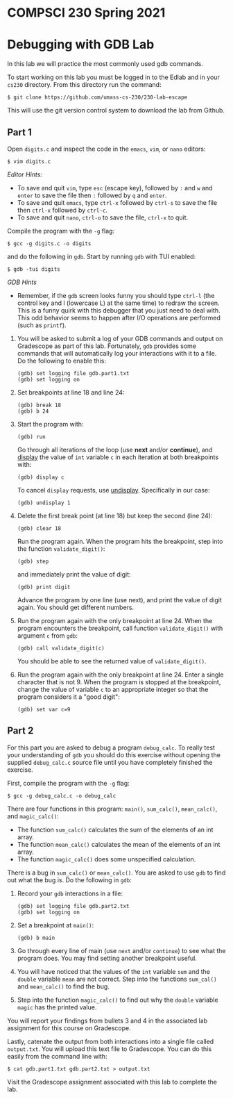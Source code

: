 # COMPSCI 230 Spring 2021
# Debugging with GDB Lab

In this lab we will practice the most commonly used gdb commands.

To start working on this lab you must be logged in to the Edlab and in your
`cs230` directory. From this directory run the command:

```
$ git clone https://github.com/umass-cs-230/230-lab-escape
```

This will use the git version control system to download the lab from Github.

## Part 1

Open `digits.c` and inspect the code in the `emacs`, `vim`, or `nano` editors:

```
$ vim digits.c
```

*Editor Hints:*

* To save and quit `vim`, type `esc` (escape key), followed by `:` and `w` and `enter` to save the file then `:` followed by `q` and `enter`.
* To save and quit `emacs`, type `ctrl-x` followed by `ctrl-s` to save the file then `ctrl-x` followed by `ctrl-c`.
* To save and quit `nano`, `ctrl-o` to save the file, `ctrl-x` to quit.

Compile the program with the `-g` flag:

```
$ gcc -g digits.c -o digits
```

and do the following in `gdb`. Start by running `gdb` with TUI enabled:

```
$ gdb -tui digits
```

*GDB Hints*

* Remember, if the `gdb` screen looks funny you should type `ctrl-l` (the control key and l (lowercase L) at the same time) to redraw the screen. This is a funny quirk with this debugger that you just need to deal with. This odd behavior seems to happen after I/O operations are performed (such as `printf`).

1. You will be asked to submit a log of your GDB commands and output on Gradescope as part of this lab. Fortunately, `gdb` provides some commands that will automatically log your interactions with it to a file. Do the following to enable this:

   ```
   (gdb) set logging file gdb.part1.txt
   (gdb) set logging on
   ```

2. Set breakpoints at line 18 and line 24:

   ```
   (gdb) break 18
   (gdb) b 24
   ```

3. Start the program with:
   
   ```
   (gdb) run
   ```
   
   Go through all iterations of the loop (use **next** and/or **continue**), and [display](https://sourceware.org/gdb/current/onlinedocs/gdb/Auto-Display.html) the value of `int` variable `c` in each iteration at both breakpoints with:

   ```
   (gdb) display c
   ```

   To cancel `display` requests, use [undisplay](https://sourceware.org/gdb/current/onlinedocs/gdb/Auto-Display.html). Specifically in our case:

   ```
   (gdb) undisplay 1
   ```

4. Delete the first break point (at line 18) but keep the second (line 24):

   ```
   (gdb) clear 18
   ```

   Run the program again. When the program hits the breakpoint, step into the function `validate_digit()`:

   ```
   (gdb) step
   ```

   and immediately print the value of digit:

   ```
   (gdb) print digit
   ```
   
   Advance the program by one line (use next), and print the value of digit again. You should get different numbers.

5. Run the program again with the only breakpoint at line 24. When the program
     encounters the breakpoint, call function `validate_digit()` with argument `c` from `gdb`:

   ```
   (gdb) call validate_digit(c)
   ```

   You should be able to see the returned value of `validate_digit()`.

6. Run the program again with the only breakpoint at line 24. Enter a single character that is not 9. When the program is stopped at the breakpoint, change the value of variable `c` to an appropriate integer so that the program considers it a "good digit":

   ```
   (gdb) set var c=9
   ```

## Part 2

For this part you are asked to debug a program `debug_calc`. To really test your
understanding of `gdb` you should do this exercise without opening the supplied
`debug_calc.c` source file until you have completely finished the exercise.

First, compile the program with the `-g` flag:

```
$ gcc -g debug_calc.c -o debug_calc
```

There are four functions in this program: `main()`, `sum_calc()`, `mean_calc()`, and `magic_calc()`:


* The function `sum_calc()` calculates the sum of the elements of an int array.
* The function `mean_calc()` calculates the mean of the elements of an int array.
* The function `magic_calc()` does some unspecified calculation.

There is a bug in `sum_calc()` or `mean_calc()`. You are asked to use `gdb` to find out what the bug is. Do the following in `gdb`:

1. Record your `gdb` interactions in a file:

   ```
   (gdb) set logging file gdb.part2.txt
   (gdb) set logging on
   ```

2. Set a breakpoint at `main()`:

   ```
   (gdb) b main
   ```

3. Go through every line of main (use `next` and/or `continue`) to see what the program does. You may find setting another breakpoint useful.

4. You will have noticed that the values of the `int` variable `sum` and the
     `double` variable `mean` are not correct. Step into the functions `sum_cal()` and `mean_calc()` to find the bug.
     
5. Step into the function `magic_calc()` to find out why the `double` variable
     `magic` has the printed value.

You will report your findings from bullets 3 and 4 in the associated lab assignment for this course on Gradescope.

Lastly, catenate the output from both interactions into a single file called `output.txt`. You will upload this text file to Gradescope. You can do this easily from the command line with:

```
$ cat gdb.part1.txt gdb.part2.txt > output.txt
```

Visit the Gradescope assignment associated with this lab to complete the lab.
